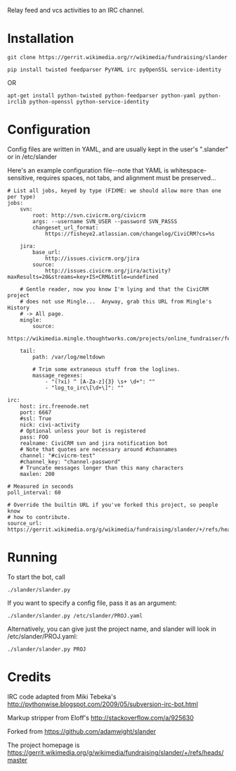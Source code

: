 Relay feed and vcs activities to an IRC channel.

Installation
============

    git clone https://gerrit.wikimedia.org/r/wikimedia/fundraising/slander

    pip install twisted feedparser PyYAML irc pyOpenSSL service-identity

OR

    apt-get install python-twisted python-feedparser python-yaml python-irclib python-openssl python-service-identity

Configuration
=============

Config files are written in YAML, and are usually kept in the user's ".slander" or in /etc/slander

Here's an example configuration file--note that YAML is whitespace-sensitive,
requires spaces, not tabs, and alignment must be preserved...

    # List all jobs, keyed by type (FIXME: we should allow more than one per type)
    jobs:
        svn:
            root: http://svn.civicrm.org/civicrm
            args: --username SVN_USER --password SVN_PASSS
            changeset_url_format:
                https://fisheye2.atlassian.com/changelog/CiviCRM?cs=%s

        jira:
            base_url:
                http://issues.civicrm.org/jira
            source:
                http://issues.civicrm.org/jira/activity?maxResults=20&streams=key+IS+CRM&title=undefined

        # Gentle reader, now you know I'm lying and that the CiviCRM project
        # does not use Mingle...  Anyway, grab this URL from Mingle's History
        # -> All page.
        mingle:
            source:
                https://wikimedia.mingle.thoughtworks.com/projects/online_fundraiser/feeds/WOjFYsRs1T04NhsqTdnSOA.atom

        tail:
            path: /var/log/meltdown

            # Trim some extraneous stuff from the loglines.
            massage_regexes:
                - "(?xi) ^ [A-Za-z]{3} \s+ \d+": ""
                - "log_to_irc\[\d+\]": ""

    irc:
        host: irc.freenode.net
        port: 6667
        #ssl: True
        nick: civi-activity
        # Optional unless your bot is registered
        pass: FOO
        realname: CiviCRM svn and jira notification bot
        # Note that quotes are necessary around #channames
        channel: "#civicrm-test"
        #channel_key: "channel-password"
        # Truncate messages longer than this many characters
        maxlen: 200

    # Measured in seconds
    poll_interval: 60

    # Override the builtin URL if you've forked this project, so people know
    # how to contribute.
    source_url: https://gerrit.wikimedia.org/g/wikimedia/fundraising/slander/+/refs/heads/master

Running
=======

To start the bot, call

    ./slander/slander.py

If you want to specify a config file, pass it as an argument:

    ./slander/slander.py /etc/slander/PROJ.yaml

Alternatively, you can give just the project name, and slander will look in /etc/slander/PROJ.yaml:

    ./slander/slander.py PROJ

Credits
=======
IRC code adapted from Miki Tebeka's http://pythonwise.blogspot.com/2009/05/subversion-irc-bot.html

Markup stripper from Eloff's http://stackoverflow.com/a/925630

Forked from https://github.com/adamwight/slander

The project homepage is https://gerrit.wikimedia.org/g/wikimedia/fundraising/slander/+/refs/heads/master
